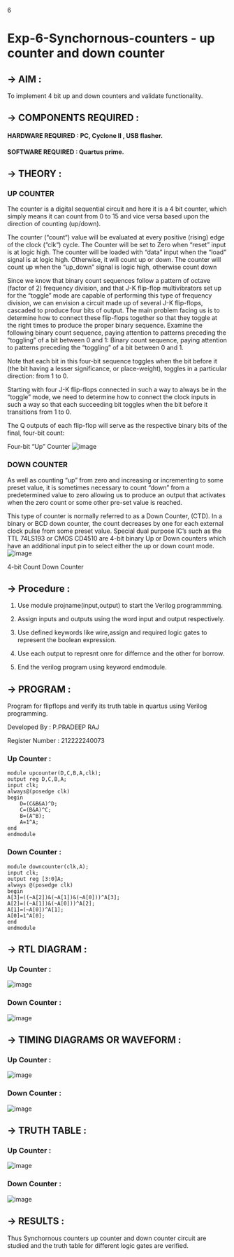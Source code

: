 6
# Exp-6-Synchornous-counters - up counter and down counter 
## -> AIM : 
To implement 4 bit up and down counters and validate  functionality.

## -> COMPONENTS REQUIRED : 
#### HARDWARE REQUIRED : PC, Cyclone II , USB flasher.

#### SOFTWARE REQUIRED  :  Quartus prime.

## -> THEORY :
### UP COUNTER 
The counter is a digital sequential circuit and here it is a 4 bit counter, which simply means it can count from 0 to 15 and vice versa based upon the direction of counting (up/down). 

The counter (“count“) value will be evaluated at every positive (rising) edge of the clock (“clk“) cycle.
The Counter will be set to Zero when “reset” input is at logic high.
The counter will be loaded with “data” input when the “load” signal is at logic high. Otherwise, it will count up or down.
The counter will count up when the “up_down” signal is logic high, otherwise count down

Since we know that binary count sequences follow a pattern of octave (factor of 2) frequency division, and that J-K flip-flop multivibrators set up for the “toggle” mode are capable of performing this type of frequency division, we can envision a circuit made up of several J-K flip-flops, cascaded to produce four bits of output.
The main problem facing us is to determine how to connect these flip-flops together so that they toggle at the right times to produce the proper binary sequence.
Examine the following binary count sequence, paying attention to patterns preceding the “toggling” of a bit between 0 and 1:
Binary count sequence, paying attention to patterns preceding the “toggling” of a bit between 0 and 1.

Note that each bit in this four-bit sequence toggles when the bit before it (the bit having a lesser significance, or place-weight), toggles in a particular direction: from 1 to 0.



 
 

Starting with four J-K flip-flops connected in such a way to always be in the “toggle” mode, we need to determine how to connect the clock inputs in such a way so that each succeeding bit toggles when the bit before it transitions from 1 to 0.

The Q outputs of each flip-flop will serve as the respective binary bits of the final, four-bit count:

 
 

Four-bit “Up” Counter
![image](https://user-images.githubusercontent.com/36288975/169644758-b2f4339d-9532-40c5-af40-8f4f8c942e2c.png)



### DOWN COUNTER 

As well as counting “up” from zero and increasing or incrementing to some preset value, it is sometimes necessary to count “down” from a predetermined value to zero allowing us to produce an output that activates when the zero count or some other pre-set value is reached.

This type of counter is normally referred to as a Down Counter, (CTD). In a binary or BCD down counter, the count decreases by one for each external clock pulse from some preset value. Special dual purpose IC’s such as the TTL 74LS193 or CMOS CD4510 are 4-bit binary Up or Down counters which have an additional input pin to select either the up or down count mode.
![image](https://user-images.githubusercontent.com/36288975/169644844-1a14e123-7228-4ed8-81a9-eb937dff4ac8.png)


4-bit Count Down Counter
## -> Procedure :
1. Use module projname(input,output) to start the Verilog programmming.

2. Assign inputs and outputs using the word input and output respectively.

3. Use defined keywords like wire,assign and required logic gates to represent the boolean expression.

4. Use each output to represnt onre for differnce and the other for borrow.

5. End the verilog program using keyword endmodule.

## -> PROGRAM :
Program for flipflops  and verify its truth table in quartus using Verilog programming.

Developed By : P.PRADEEP RAJ

Register Number :  212222240073
### Up Counter :
```
module upcounter(D,C,B,A,clk);
output reg D,C,B,A;
input clk;
always@(posedge clk)
begin
	D=(C&B&A)^D;
	C=(B&A)^C;
	B=(A^B);
	A=1^A;
end
endmodule
```
### Down Counter :
```
module downcounter(clk,A);
input clk;
output reg [3:0]A;
always @(posedge clk)
begin
A[3]=((~A[2])&(~A[1])&(~A[0]))^A[3];
A[2]=((~A[1])&(~A[0]))^A[2];
A[1]=(~A[0])^A[1];
A[0]=1^A[0];
end
endmodule
```

## -> RTL DIAGRAM :
### Up Counter :
![image](https://github.com/Pradeeppachiyappan/Exp-7-Synchornous-counters-/assets/118707347/3005291a-af82-4a58-87f6-0f0c997c5611)

### Down Counter :
![image](https://github.com/Pradeeppachiyappan/Exp-7-Synchornous-counters-/assets/118707347/4b14dfcc-8793-4fc2-8f79-966b922da95c)

## -> TIMING DIAGRAMS OR WAVEFORM :
### Up Counter :
![image](https://github.com/Pradeeppachiyappan/Exp-7-Synchornous-counters-/assets/118707347/54b85d59-be8d-43e6-9bef-5408e31ccaf0)

### Down Counter :
![image](https://github.com/Pradeeppachiyappan/Exp-7-Synchornous-counters-/assets/118707347/2fec8026-44d5-4ee8-b684-b035c4e91b96)

## -> TRUTH TABLE :
### Up Counter :
![image](https://github.com/Pradeeppachiyappan/Exp-7-Synchornous-counters-/assets/118707347/67789af6-0d7d-450b-956c-6838f8b2890d)

### Down Counter :
![image](https://github.com/Pradeeppachiyappan/Exp-7-Synchornous-counters-/assets/118707347/017d35f9-11d7-40f4-88ea-9aec55cb6886)

## -> RESULTS :
Thus Synchornous counters up counter and down counter circuit are studied and the truth table for different logic gates are verified.
